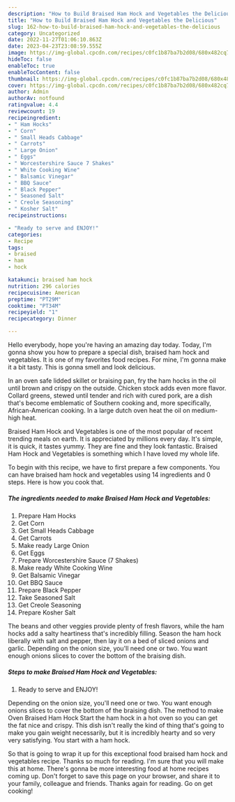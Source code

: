 ```yaml
---
description: "How to Build Braised Ham Hock and Vegetables the Delicious"
title: "How to Build Braised Ham Hock and Vegetables the Delicious"
slug: 162-how-to-build-braised-ham-hock-and-vegetables-the-delicious
category: Uncategorized
date: 2022-11-27T01:06:10.863Z
date: 2023-04-23T23:08:59.555Z
image: https://img-global.cpcdn.com/recipes/c0fc1b87ba7b2d08/680x482cq70/braised-ham-hock-and-vegetables-recipe-main-photo.jpg
hideToc: false
enableToc: true
enableTocContent: false
thumbnail: https://img-global.cpcdn.com/recipes/c0fc1b87ba7b2d08/680x482cq70/braised-ham-hock-and-vegetables-recipe-main-photo.jpg
cover: https://img-global.cpcdn.com/recipes/c0fc1b87ba7b2d08/680x482cq70/braised-ham-hock-and-vegetables-recipe-main-photo.jpg
author: Admin
authorAv: notfound
ratingvalue: 4.4
reviewcount: 19
recipeingredient:
- " Ham Hocks"
- " Corn"
- " Small Heads Cabbage"
- " Carrots"
- " Large Onion"
- " Eggs"
- " Worcestershire Sauce 7 Shakes"
- " White Cooking Wine"
- " Balsamic Vinegar"
- " BBQ Sauce"
- " Black Pepper"
- " Seasoned Salt"
- " Creole Seasoning"
- " Kosher Salt"
recipeinstructions:

- "Ready to serve and ENJOY!"
categories:
- Recipe
tags:
- braised
- ham
- hock

katakunci: braised ham hock 
nutrition: 296 calories
recipecuisine: American
preptime: "PT29M"
cooktime: "PT34M"
recipeyield: "1"
recipecategory: Dinner

---
```



Hello everybody, hope you're having an amazing day today. Today, I'm gonna show you how to prepare a special dish, braised ham hock and vegetables. It is one of my favorites food recipes. For mine, I'm gonna make it a bit tasty. This is gonna smell and look delicious.

In an oven safe lidded skillet or braising pan, fry the ham hocks in the oil until brown and crispy on the outside. Chicken stock adds even more flavor. Collard greens, stewed until tender and rich with cured pork, are a dish that&#39;s become emblematic of Southern cooking and, more specifically, African-American cooking. In a large dutch oven heat the oil on medium-high heat.

Braised Ham Hock and Vegetables is one of the most popular of recent trending meals on earth. It is appreciated by millions every day. It's simple, it is quick, it tastes yummy. They are fine and they look fantastic. Braised Ham Hock and Vegetables is something which I have loved my whole life.


To begin with this recipe, we have to first prepare a few components. You can have braised ham hock and vegetables using 14 ingredients and 0 steps. Here is how you cook that.

<!--inarticleads1-->

##### The ingredients needed to make Braised Ham Hock and Vegetables:

1. Prepare  Ham Hocks
1. Get  Corn
1. Get  Small Heads Cabbage
1. Get  Carrots
1. Make ready  Large Onion
1. Get  Eggs
1. Prepare  Worcestershire Sauce (7 Shakes)
1. Make ready  White Cooking Wine
1. Get  Balsamic Vinegar
1. Get  BBQ Sauce
1. Prepare  Black Pepper
1. Take  Seasoned Salt
1. Get  Creole Seasoning
1. Prepare  Kosher Salt


The beans and other veggies provide plenty of fresh flavors, while the ham hocks add a salty heartiness that&#39;s incredibly filling. Season the ham hock liberally with salt and pepper, then lay it on a bed of sliced onions and garlic. Depending on the onion size, you&#39;ll need one or two. You want enough onions slices to cover the bottom of the braising dish. 

<!--inarticleads2-->

##### Steps to make Braised Ham Hock and Vegetables:


1. Ready to serve and ENJOY!

Depending on the onion size, you&#39;ll need one or two. You want enough onions slices to cover the bottom of the braising dish. The method to make Oven Braised Ham Hock Start the ham hock in a hot oven so you can get the fat nice and crispy. This dish isn&#39;t really the kind of thing that&#39;s going to make you gain weight necessarily, but it is incredibly hearty and so very very satisfying. You start with a ham hock. 

So that is going to wrap it up for this exceptional food braised ham hock and vegetables recipe. Thanks so much for reading. I'm sure that you will make this at home. There's gonna be more interesting food at home recipes coming up. Don't forget to save this page on your browser, and share it to your family, colleague and friends. Thanks again for reading. Go on get cooking!

